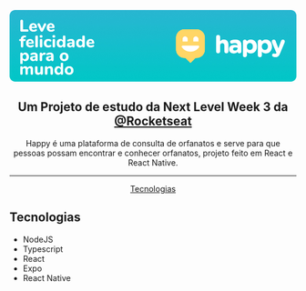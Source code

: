 <p align="center">
  <img alt="Happy – Leve felicidade para o mundo!" src="https://github.com/arilsonb/happy-nlw/blob/main/.github/Happy_Banner.jpg?raw=true">
</p>

<h2 align="center">Um Projeto de estudo da Next Level Week 3 da <a alt="Github Oficial da Rocketseat" href="https://github.com/rocketseat/">@Rocketseat</a></h2>

<p align="center">Happy é uma plataforma de consulta de orfanatos e serve para que pessoas possam encontrar e conhecer orfanatos, projeto feito em React e React Native.</p>
<hr />
<p align="center">
  <a href="#tecnologias">Tecnologias</a>
</p>

## Tecnologias
* NodeJS
* Typescript
* React
* Expo
* React Native